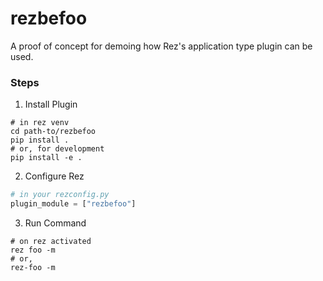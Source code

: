 # rezbefoo
A proof of concept for demoing how Rez's application type plugin can be used.


### Steps

1. Install Plugin

```console
# in rez venv
cd path-to/rezbefoo
pip install .
# or, for development
pip install -e .
```

2. Configure Rez

```python
# in your rezconfig.py
plugin_module = ["rezbefoo"]
```

3. Run Command

```console
# on rez activated
rez foo -m
# or,
rez-foo -m
```
